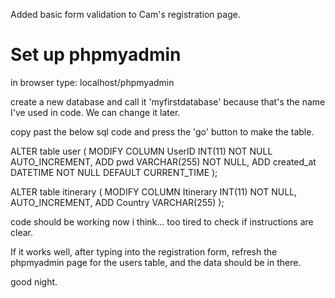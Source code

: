 Added basic form validation to Cam's registration page.

# Set up phpmyadmin

in browser type: localhost/phpmyadmin

create a new database and call it 'myfirstdatabase' because that's the name I've used in code. We can change it later.

copy past the below sql code and press the 'go' button to make the table.

ALTER table user (
MODIFY COLUMN UserID INT(11) NOT NULL AUTO_INCREMENT,
ADD pwd VARCHAR(255) NOT NULL,
ADD created_at DATETIME NOT NULL DEFAULT CURRENT_TIME
);

 
ALTER table itinerary (
MODIFY COLUMN Itinerary INT(11) NOT NULL, AUTO_INCREMENT,
ADD Country VARCHAR(255)
);

code should be working now i think... too tired to check if instructions are clear.

If it works well, after typing into the registration form, refresh the phpmyadmin page for the users table, and the data should be in there.

good night.
